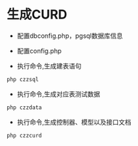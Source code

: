 # 生成CURD

- 配置dbconfig.php，pgsql数据库信息

- 配置config.php

- 执行命令,生成建表语句
```bash
php czzsql
```

- 执行命令,生成对应表测试数据
```bash
php czzdata
```

- 执行命令,生成控制器、模型以及接口文档
```bash
php czzcurd
```
